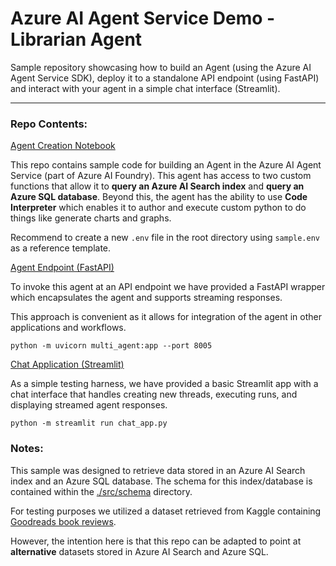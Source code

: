# Azure AI Agent Service Demo - Librarian Agent

Sample repository showcasing how to build an Agent (using the Azure AI Agent Service SDK), deploy it to a standalone API endpoint (using FastAPI) and interact with your agent in a simple chat interface (Streamlit).

---

### Repo Contents:

[Agent Creation Notebook](./src/agent_creation/create_librarian_agent.ipynb)

This repo contains sample code for building an Agent in the Azure AI Agent Service (part of Azure AI Foundry). This agent has access to two custom functions that allow it to **query an Azure AI Search index** and **query an Azure SQL database**. Beyond this, the agent has the ability to use **Code Interpreter** which enables it to author and execute custom python to do things like generate charts and graphs.

Recommend to create a new `.env` file in the root directory using `sample.env` as a reference template.


[Agent Endpoint (FastAPI)](./src/api/multi_agent/multi_agent.py)

To invoke this agent at an API endpoint we have provided a FastAPI wrapper which encapsulates the agent and supports streaming responses. 

This approach is convenient as it allows for integration of the agent in other applications and workflows.

```python -m uvicorn multi_agent:app --port 8005```

[Chat Application (Streamlit)](./src/app/chat_app.py)

As a simple testing harness, we have provided a basic Streamlit app with a chat interface that handles creating new threads, executing runs, and displaying streamed agent responses.

```python -m streamlit run chat_app.py```

### Notes:

This sample was designed to retrieve data stored in an Azure AI Search index and an Azure SQL database. The schema for this index/database is contained within the [./src/schema](./src/schema/) directory. 

For testing purposes we utilized a dataset retrieved from Kaggle containing [Goodreads book reviews](https://www.kaggle.com/datasets/bahramjannesarr/goodreads-book-datasets-10m).

However, the intention here is that this repo can be adapted to point at **alternative** datasets stored in Azure AI Search and Azure SQL.